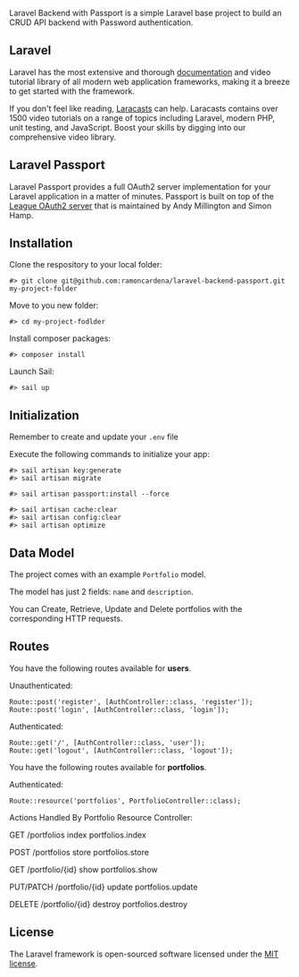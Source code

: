 
Laravel Backend with Passport is a simple Laravel base project to build an CRUD API backend with Password authentication.

## Laravel

Laravel has the most extensive and thorough [documentation](https://laravel.com/docs) and video tutorial library of all modern web application frameworks, making it a breeze to get started with the framework.

If you don't feel like reading, [Laracasts](https://laracasts.com) can help. Laracasts contains over 1500 video tutorials on a range of topics including Laravel, modern PHP, unit testing, and JavaScript. Boost your skills by digging into our comprehensive video library.

## Laravel Passport

Laravel Passport provides a full OAuth2 server implementation for your Laravel application in a matter of minutes. Passport is built on top of the [League OAuth2 server](https://github.com/thephpleague/oauth2-server) that is maintained by Andy Millington and Simon Hamp.

## Installation
Clone the respository to your local folder:

```#> git clone git@github.com:ramoncardena/laravel-backend-passport.git my-project-folder```

Move to you new folder:

`#> cd my-project-fodlder`

Install composer packages:

`#> composer install`

Launch Sail:

`#> sail up`


## Initialization
Remember to create and update your `.env` file

Execute the following commands to initialize your app:

```
#> sail artisan key:generate
#> sail artisan migrate

#> sail artisan passport:install --force

#> sail artisan cache:clear
#> sail artisan config:clear
#> sail artisan optimize

```


## Data Model
The project comes with an example `Portfolio` model.

The model has just 2 fields: `name` and `description`.

You can Create, Retrieve, Update and Delete portfolios with the corresponding HTTP requests.

## Routes
You have the following routes available for **users**.

Unauthenticated:

```
Route::post('register', [AuthController::class, 'register']);
Route::post('login', [AuthController::class, 'login']);
```

Authenticated:

```
Route::get('/', [AuthController::class, 'user']);
Route::get('logout', [AuthController::class, 'logout']);
```


You have the following routes available for **portfolios**.

Authenticated:

```
Route::resource('portfolios', PortfolioController::class);
```

Actions Handled By Portfolio Resource Controller:

GET			/portfolios 		index		portfolios.index

POST		/portfolios			store		portfolios.store

GET			/portfolio/{id}		show		portfolios.show

PUT/PATCH	/portfolio/{id}		update		portfolios.update

DELETE		/portfolio/{id}		destroy		portfolios.destroy



## License

The Laravel framework is open-sourced software licensed under the [MIT license](https://opensource.org/licenses/MIT).
